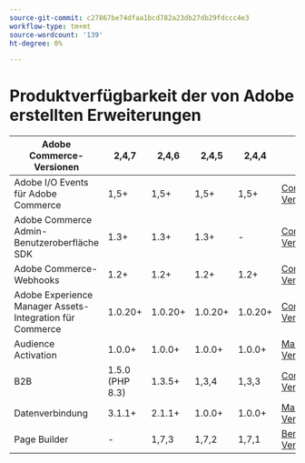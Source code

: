 ```yaml
---
source-git-commit: c27867be74dfaa1bcd782a23db27db29fdccc4e3
workflow-type: tm+mt
source-wordcount: '139'
ht-degree: 0%

---
```

# Produktverfügbarkeit der von Adobe erstellten Erweiterungen


<table style="table-layout:auto">
  <thead>
    <tr>
      <th>Adobe Commerce-Versionen</th>
      <th>2,4,7</th>
      <th>2,4,6</th>
      <th>2,4,5</th>
      <th>2,4,4</th>
      <th></th>
    </tr>
  </thead>
  <tbody>
      <tr>
          <td>Adobe I/O Events für Adobe Commerce</td>
          <td>1,5+</td>
          <td>1,5+</td>
          <td>1,5+</td>
          <td>1,5+</td>
          <td>
              <a href="https://developer.adobe.com/commerce/extensibility/events/installation/">Composer</a><br/>
              <a href="https://developer.adobe.com/commerce/extensibility/events/release-notes/">Versionshinweise</a><br/>
          </td>
      </tr>
      <tr>
          <td>Adobe Commerce Admin-Benutzeroberfläche SDK</td>
          <td>1.3+</td>
          <td>1.3+</td>
          <td>1.3+</td>
          <td>-</td>
          <td>
              <a href="https://developer.adobe.com/commerce/extensibility/admin-ui-sdk/installation/">Composer</a><br/>
              <a href="https://developer.adobe.com/commerce/extensibility/admin-ui-sdk/release-notes/">Versionshinweise</a><br/>
          </td>
      </tr>
      <tr>
          <td>Adobe Commerce-Webhooks</td>
          <td>1.2+</td>
          <td>1.2+</td>
          <td>1.2+</td>
          <td>1.2+</td>
          <td>
              <a href="https://developer.adobe.com/commerce/extensibility/webhooks/installation/">Composer</a><br/>
              <a href="https://developer.adobe.com/commerce/extensibility/webhooks/release-notes/">Versionshinweise</a><br/>
          </td>
      </tr>
      <tr>
          <td>Adobe Experience Manager Assets-Integration für Commerce</td>
          <td>1.0.20+</td>
          <td>1.0.20+</td>
          <td>1.0.20+</td>
          <td>1.0.20+</td>
          <td>
              <a href="https://experienceleague.adobe.com/en/docs/commerce-admin/content-design/aem-asset-management/getting-started/aem-assets-configure-commerce">Composer</a><br/>
              <a href="https://experienceleague.adobe.com/en/docs/commerce-admin/content-design/aem-asset-management/aem-assets-release-notes">Versionshinweise</a><br/>
          </td>
      </tr>
      <tr>
          <td>Audience Activation</td>
          <td>1.0.0+</td>
          <td>1.0.0+</td>
          <td>1.0.0+</td>
          <td>1.0.0+</td>
          <td>
              <a href="https://commercemarketplace.adobe.com/magento-audiences.html">Marketplace</a><br/>
              <a href="https://experienceleague.adobe.com/en/docs/commerce-admin/customers/audience-activation#release-notes">Versionshinweise</a><br/>
          </td>
      </tr>
      <tr>
          <td>B2B</td>
          <td>1.5.0 (PHP 8.3)</td>
          <td>1.3.5+</td>
          <td>1,3,4</td>
          <td>1,3,3</td>
          <td>
              <a href="https://experienceleague.adobe.com/docs/commerce-admin/b2b/install.html">Composer</a><br/>
              <a href="https://experienceleague.adobe.com/docs/commerce-admin/b2b/release-notes.html">Versionshinweise</a><br/>
          </td>
      </tr>
      <tr>
          <td>Datenverbindung</td>
          <td>3.1.1+</td>
          <td>2.1.1+</td>
          <td>1.0.0+</td>
          <td>1.0.0+</td>
          <td>
              <a href="https://commercemarketplace.adobe.com/magento-experience-platform-connector.html">Marketplace</a><br/>
              <a href="https://experienceleague.adobe.com/docs/commerce-merchant-services/data-connection/release-notes.html">Versionshinweise</a><br/>
          </td>
      </tr>
      <tr>
          <td>Page Builder</td>
          <td>-</td>
          <td>1,7,3</td>
          <td>1,7,2</td>
          <td>1,7,1</td>
          <td>
              <a href="https://experienceleague.adobe.com/docs/commerce-admin/page-builder/guide-overview.html">Benutzerhandbuch</a><br/>
              <a href="https://experienceleague.adobe.com/docs/commerce-admin/page-builder/release-notes.html">Versionshinweise</a><br/>
          </td>
      </tr>
  </tbody>
</table>
